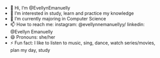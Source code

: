 - 👋 Hi, I’m @EvellynEmanuelly
- 👀 I’m interested in study, learn and practice my knowledge
- 🌱 I’m currently majoring in Computer Science
- 📫 How to reach me:  instagram: @evellynnemanuellyy/ linkedin: @Evellyn Emanuelly
- 😄 Pronouns: she/her
- ⚡ Fun fact: I like to listen to music, sing, dance, watch series/movies, plan my day, study

<!---
EvellynEmanuelly/EvellynEmanuelly is a ✨ special ✨ repository because its `README.md` (this file) appears on your GitHub profile.
You can click the Preview link to take a look at your changes.
--->

